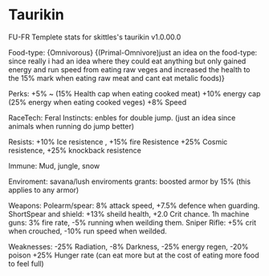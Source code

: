 # Taurikin
FU-FR Templete stats for skittles's taurikin
v1.0.00.0

Food-type: {Omnivorous}
{(Primal-Omnivore)just an idea on the food-type: since really i had an idea where they could eat anything but only gained energy and run speed from eating raw veges and increased the health to the 15% mark 
when eating raw meat and cant eat metalic foods)}

Perks:
+5% ~ (15% Health cap when eating cooked meat)
+10% energy cap (25% energy when eating cooked veges)
+8% Speed

RaceTech: Feral Instincts: enbles for double jump. 
(just an idea since animals when running do jump better)

Resists: 
+10% Ice resistence , +15% fire Resistence
+25% Cosmic resistence, +25% knockback resistence

Immune: 
Mud, jungle, snow

Enviroment: 
savana/lush enviroments grants: boosted armor by 15% (this applies to any armor)

Weapons:
Polearm/spear: 8% attack speed, +7.5% defence when guarding.
ShortSpear and shield: +13% sheild health, +2.0 Crit chance.
1h machine guns: 3% fire rate, -5% running when weilding them.
Sniper Rifle: +5% crit when crouched, -10% run speed when weilded.

Weaknesses: 
-25% Radiation, -8% Darkness, 
-25% energy regen, -20% poison
+25% Hunger rate (can eat more but at the cost of eating more food to feel full)
